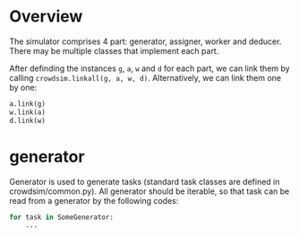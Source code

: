 # Overview
The simulator comprises 4 part: generator, assigner, worker and deducer. There may be multiple classes that implement each part.

After definding the instances `g`, `a`, `w` and `d` for each part, we can link them by calling `crowdsim.linkall(g, a, w, d)`.
Alternatively, we can link them one by one:

```python
a.link(g)
w.link(a)
d.link(w)
```

# generator
Generator is used to generate tasks (standard task classes are defined in crowdsim/common.py).
All generator should be iterable, so that task can be read from a generator by the following codes:

```python
for task in SomeGenerator:
    ...
```
